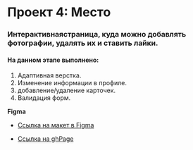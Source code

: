 # Проект 4: Место

### Интерактивнаястраница, куда можно добавлять фотографии, удалять их и ставить лайки.

#### На данном этапе выполнено:
1. Адаптивная верстка.
2. Изменение информации в профиле.
3.	добавление/удаление карточек.
4. Валидация форм.

**Figma**

* [Ссылка на макет в Figma](https://www.figma.com/file/StZjf8HnoeLdiXS7dYrLAh/JavaScript.-Sprint-4)

* [Ссылка на ghPage](https://rommaash.github.io/mesto/)



